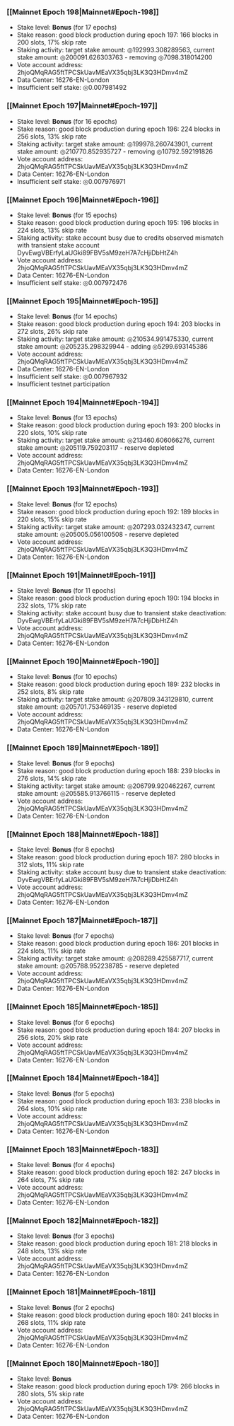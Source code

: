 ### [[Mainnet Epoch 198|Mainnet#Epoch-198]]
* Stake level: **Bonus** (for 17 epochs)
* Stake reason: good block production during epoch 197: 166 blocks in 200 slots, 17% skip rate
* Staking activity: target stake amount: ◎192993.308289563, current stake amount: ◎200091.626303763 - removing ◎7098.318014200
* Vote account address: 2hjoQMqRAG5ftTPCSkUavMEaVX35qbj3LK3Q3HDmv4mZ
* Data Center: 16276-EN-London
* Insufficient self stake: ◎0.007981492
### [[Mainnet Epoch 197|Mainnet#Epoch-197]]
* Stake level: **Bonus** (for 16 epochs)
* Stake reason: good block production during epoch 196: 224 blocks in 256 slots, 13% skip rate
* Staking activity: target stake amount: ◎199978.260743901, current stake amount: ◎210770.852935727 - removing ◎10792.592191826
* Vote account address: 2hjoQMqRAG5ftTPCSkUavMEaVX35qbj3LK3Q3HDmv4mZ
* Data Center: 16276-EN-London
* Insufficient self stake: ◎0.007976971
### [[Mainnet Epoch 196|Mainnet#Epoch-196]]
* Stake level: **Bonus** (for 15 epochs)
* Stake reason: good block production during epoch 195: 196 blocks in 224 slots, 13% skip rate
* Staking activity: stake account busy due to credits observed mismatch with transient stake account DyvEwgVBErfyLaUGki89FBV5sM9zeH7A7cHjiDbHtZ4h
* Vote account address: 2hjoQMqRAG5ftTPCSkUavMEaVX35qbj3LK3Q3HDmv4mZ
* Data Center: 16276-EN-London
* Insufficient self stake: ◎0.007972476
### [[Mainnet Epoch 195|Mainnet#Epoch-195]]
* Stake level: **Bonus** (for 14 epochs)
* Stake reason: good block production during epoch 194: 203 blocks in 272 slots, 26% skip rate
* Staking activity: target stake amount: ◎210534.991475330, current stake amount: ◎205235.298329944 - adding ◎5299.693145386
* Vote account address: 2hjoQMqRAG5ftTPCSkUavMEaVX35qbj3LK3Q3HDmv4mZ
* Data Center: 16276-EN-London
* Insufficient self stake: ◎0.007967932
* Insufficient testnet participation
### [[Mainnet Epoch 194|Mainnet#Epoch-194]]
* Stake level: **Bonus** (for 13 epochs)
* Stake reason: good block production during epoch 193: 200 blocks in 220 slots, 10% skip rate
* Staking activity: target stake amount: ◎213460.606066276, current stake amount: ◎205119.759203117 - reserve depleted
* Vote account address: 2hjoQMqRAG5ftTPCSkUavMEaVX35qbj3LK3Q3HDmv4mZ
* Data Center: 16276-EN-London
### [[Mainnet Epoch 193|Mainnet#Epoch-193]]
* Stake level: **Bonus** (for 12 epochs)
* Stake reason: good block production during epoch 192: 189 blocks in 220 slots, 15% skip rate
* Staking activity: target stake amount: ◎207293.032432347, current stake amount: ◎205005.056100508 - reserve depleted
* Vote account address: 2hjoQMqRAG5ftTPCSkUavMEaVX35qbj3LK3Q3HDmv4mZ
* Data Center: 16276-EN-London
### [[Mainnet Epoch 191|Mainnet#Epoch-191]]
* Stake level: **Bonus** (for 11 epochs)
* Stake reason: good block production during epoch 190: 194 blocks in 232 slots, 17% skip rate
* Staking activity: stake account busy due to transient stake deactivation: DyvEwgVBErfyLaUGki89FBV5sM9zeH7A7cHjiDbHtZ4h
* Vote account address: 2hjoQMqRAG5ftTPCSkUavMEaVX35qbj3LK3Q3HDmv4mZ
* Data Center: 16276-EN-London
### [[Mainnet Epoch 190|Mainnet#Epoch-190]]
* Stake level: **Bonus** (for 10 epochs)
* Stake reason: good block production during epoch 189: 232 blocks in 252 slots, 8% skip rate
* Staking activity: target stake amount: ◎207809.343129810, current stake amount: ◎205701.753469135 - reserve depleted
* Vote account address: 2hjoQMqRAG5ftTPCSkUavMEaVX35qbj3LK3Q3HDmv4mZ
* Data Center: 16276-EN-London
### [[Mainnet Epoch 189|Mainnet#Epoch-189]]
* Stake level: **Bonus** (for 9 epochs)
* Stake reason: good block production during epoch 188: 239 blocks in 276 slots, 14% skip rate
* Staking activity: target stake amount: ◎206799.920462267, current stake amount: ◎205585.913766115 - reserve depleted
* Vote account address: 2hjoQMqRAG5ftTPCSkUavMEaVX35qbj3LK3Q3HDmv4mZ
* Data Center: 16276-EN-London
### [[Mainnet Epoch 188|Mainnet#Epoch-188]]
* Stake level: **Bonus** (for 8 epochs)
* Stake reason: good block production during epoch 187: 280 blocks in 312 slots, 11% skip rate
* Staking activity: stake account busy due to transient stake deactivation: DyvEwgVBErfyLaUGki89FBV5sM9zeH7A7cHjiDbHtZ4h
* Vote account address: 2hjoQMqRAG5ftTPCSkUavMEaVX35qbj3LK3Q3HDmv4mZ
* Data Center: 16276-EN-London
### [[Mainnet Epoch 187|Mainnet#Epoch-187]]
* Stake level: **Bonus** (for 7 epochs)
* Stake reason: good block production during epoch 186: 201 blocks in 224 slots, 11% skip rate
* Staking activity: target stake amount: ◎208289.425587717, current stake amount: ◎205788.952238785 - reserve depleted
* Vote account address: 2hjoQMqRAG5ftTPCSkUavMEaVX35qbj3LK3Q3HDmv4mZ
* Data Center: 16276-EN-London
### [[Mainnet Epoch 185|Mainnet#Epoch-185]]
* Stake level: **Bonus** (for 6 epochs)
* Stake reason: good block production during epoch 184: 207 blocks in 256 slots, 20% skip rate
* Vote account address: 2hjoQMqRAG5ftTPCSkUavMEaVX35qbj3LK3Q3HDmv4mZ
* Data Center: 16276-EN-London
### [[Mainnet Epoch 184|Mainnet#Epoch-184]]
* Stake level: **Bonus** (for 5 epochs)
* Stake reason: good block production during epoch 183: 238 blocks in 264 slots, 10% skip rate
* Vote account address: 2hjoQMqRAG5ftTPCSkUavMEaVX35qbj3LK3Q3HDmv4mZ
* Data Center: 16276-EN-London
### [[Mainnet Epoch 183|Mainnet#Epoch-183]]
* Stake level: **Bonus** (for 4 epochs)
* Stake reason: good block production during epoch 182: 247 blocks in 264 slots, 7% skip rate
* Vote account address: 2hjoQMqRAG5ftTPCSkUavMEaVX35qbj3LK3Q3HDmv4mZ
* Data Center: 16276-EN-London
### [[Mainnet Epoch 182|Mainnet#Epoch-182]]
* Stake level: **Bonus** (for 3 epochs)
* Stake reason: good block production during epoch 181: 218 blocks in 248 slots, 13% skip rate
* Vote account address: 2hjoQMqRAG5ftTPCSkUavMEaVX35qbj3LK3Q3HDmv4mZ
* Data Center: 16276-EN-London
### [[Mainnet Epoch 181|Mainnet#Epoch-181]]
* Stake level: **Bonus** (for 2 epochs)
* Stake reason: good block production during epoch 180: 241 blocks in 268 slots, 11% skip rate
* Vote account address: 2hjoQMqRAG5ftTPCSkUavMEaVX35qbj3LK3Q3HDmv4mZ
* Data Center: 16276-EN-London
### [[Mainnet Epoch 180|Mainnet#Epoch-180]]
* Stake level: **Bonus**
* Stake reason: good block production during epoch 179: 266 blocks in 280 slots, 5% skip rate
* Vote account address: 2hjoQMqRAG5ftTPCSkUavMEaVX35qbj3LK3Q3HDmv4mZ
* Data Center: 16276-EN-London